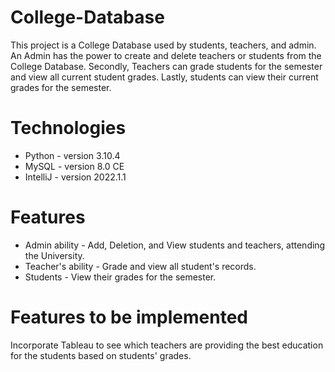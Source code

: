 # College-Database
This project is a College Database used by students, teachers, and admin. An Admin has the power to create and delete teachers or students from the College Database. 
Secondly, Teachers can grade students for the semester and view all current student grades. Lastly, students can view their current grades for the semester. 
# Technologies
* Python - version 3.10.4
* MySQL - version 8.0 CE
* IntelliJ - version 2022.1.1
# Features
* Admin ability - Add, Deletion, and View students and teachers, attending the University.
* Teacher's ability - Grade and view all student's records.
* Students - View their grades for the semester. 
# Features to be implemented
Incorporate Tableau to see which teachers are providing the best education for the students based on students' grades. 
